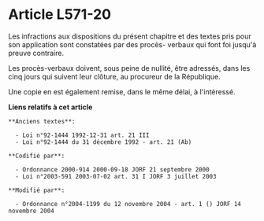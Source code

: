 # Article L571-20

Les infractions aux dispositions du présent chapitre et des textes pris pour son application sont constatées par des procès-
verbaux qui font foi jusqu'à preuve contraire.

Les procès-verbaux doivent, sous peine de nullité, être adressés, dans les cinq jours qui suivent leur clôture, au procureur
de la République.

Une copie en est également remise, dans le même délai, à l'intéressé.

**Liens relatifs à cet article**

	**Anciens textes**:

	  - Loi n°92-1444 1992-12-31 art. 21 III
	  - Loi n°92-1444 du 31 décembre 1992 - art. 21 (Ab)

	**Codifié par**:

	  - Ordonnance 2000-914 2000-09-18 JORF 21 septembre 2000
	  - Loi n°2003-591 2003-07-02 art. 31 I JORF 3 juillet 2003

	**Modifié par**:

	  - Ordonnance n°2004-1199 du 12 novembre 2004 - art. 1 () JORF 14 novembre 2004
